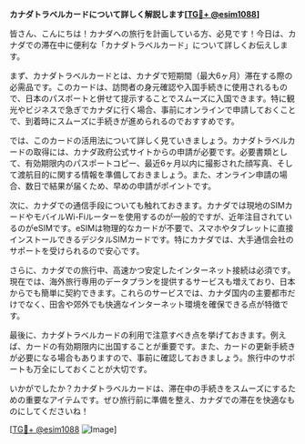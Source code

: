 **カナダトラベルカードについて詳しく解説します[[TG💪+ @esim1088](https://t.me/s/esim1088)]**

皆さん、こんにちは！カナダへの旅行を計画している方、必見です！今日は、カナダでの滞在中に便利な「カナダトラベルカード」について詳しくお伝えします。

まず、カナダトラベルカードとは、カナダで短期間（最大6ヶ月）滞在する際の必需品です。このカードは、訪問者の身元確認や入国手続きに使用されるもので、日本のパスポートと併せて提示することでスムーズに入国できます。特に観光やビジネスで急ぎでカナダに行く場合、事前にオンラインで申請しておくことで、到着時にスムーズに手続きが進められるのでおすすめです。

では、このカードの活用法について詳しく見ていきましょう。カナダトラベルカードの取得には、カナダ政府公式サイトからの申請が必要です。必要書類として、有効期限内のパスポートコピー、最近6ヶ月以内に撮影された顔写真、そして渡航目的に関する情報を準備しておきましょう。また、オンライン申請の場合、数日で結果が届くため、早めの申請がポイントです。

次に、カナダでの通信手段についても触れておきます。カナダでは現地のSIMカードやモバイルWi-Fiルーターを使用するのが一般的ですが、近年注目されているのがeSIMです。eSIMは物理的なカードが不要で、スマホやタブレットに直接インストールできるデジタルSIMカードです。特にカナダでは、大手通信会社のサポートを受けられるので安心です。

さらに、カナダでの旅行中、高速かつ安定したインターネット接続は必須です。現在では、海外旅行専用のデータプランを提供するサービスも増えており、日本からでも簡単に契約できます。これらのサービスでは、カナダ国内の主要都市だけでなく、田舎や郊外でも快適なインターネット環境を確保できる点が特徴です。

最後に、カナダトラベルカードの利用で注意すべき点を挙げておきます。例えば、カードの有効期限内に出国することが重要です。また、カードの更新手続きが必要になる場合もありますので、事前に確認しておきましょう。旅行中のサポートも万全にしておくことが大切です。

いかがでしたか？カナダトラベルカードは、滞在中の手続きをスムーズにするための重要なアイテムです。ぜひ旅行前に準備を整え、カナダでの滞在を快適なものにしてくださいね！

[[TG💪+ @esim1088](https://t.me/s/esim1088) ![Image](https://i.postimg.cc/Y0z9fWf4/image.png)]